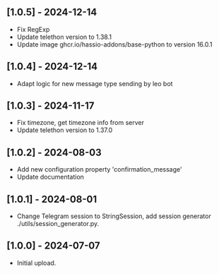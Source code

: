 ## [1.0.5] - 2024-12-14
- Fix RegExp
- Update telethon version to 1.38.1
- Update image ghcr.io/hassio-addons/base-python to version 16.0.1 

## [1.0.4] - 2024-12-14
- Adapt logic for new message type sending by leo bot

## [1.0.3] - 2024-11-17
- Fix timezone, get timezone info from server
- Update telethon version to 1.37.0

## [1.0.2] - 2024-08-03
- Add new configuration property 'confirmation_message'
- Update documentation

## [1.0.1] - 2024-08-01

- Change Telegram session to StringSession, add session generator ./utils/session_generator.py.

## [1.0.0] - 2024-07-07

- Initial upload.